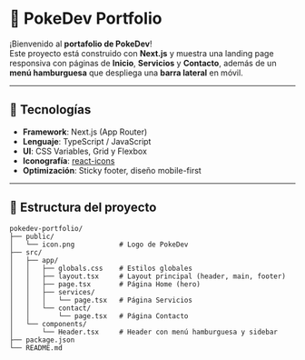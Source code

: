 # 🌟 PokeDev Portfolio

¡Bienvenido al **portafolio de PokeDev**!  
Este proyecto está construido con **Next.js** y muestra una landing page responsiva con páginas de **Inicio**, **Servicios** y **Contacto**, además de un **menú hamburguesa** que despliega una **barra lateral** en móvil.

---

## 🚀 Tecnologías

- **Framework**: Next.js (App Router)
- **Lenguaje**: TypeScript / JavaScript
- **UI**: CSS Variables, Grid y Flexbox
- **Iconografía**: [react-icons](https://react-icons.github.io/react-icons/)
- **Optimización**: Sticky footer, diseño mobile-first

---

## 📁 Estructura del proyecto

```text
pokedev-portfolio/
├── public/
│   └── icon.png           # Logo de PokeDev
├── src/
│   ├── app/
│   │   ├── globals.css    # Estilos globales
│   │   ├── layout.tsx     # Layout principal (header, main, footer)
│   │   ├── page.tsx       # Página Home (hero)
│   │   ├── services/
│   │   │   └── page.tsx   # Página Servicios
│   │   └── contact/
│   │       └── page.tsx   # Página Contacto
│   └── components/
│       └── Header.tsx     # Header con menú hamburguesa y sidebar
├── package.json
└── README.md
